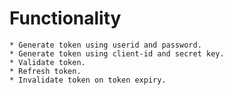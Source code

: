 # Functionality
    * Generate token using userid and password.
    * Generate token using client-id and secret key.
    * Validate token.
    * Refresh token.
    * Invalidate token on token expiry.
